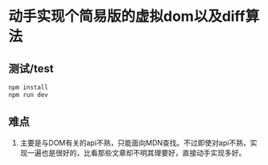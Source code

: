 # 动手实现个简易版的虚拟dom以及diff算法

## 测试/test
```js
npm install
npm run dev
```

## 难点
1. 主要是与DOM有关的api不熟，只能面向MDN查找。不过即使对api不熟，实现一遍也是很好的，比看那些文章却不明其理要好，直接动手实现多好。